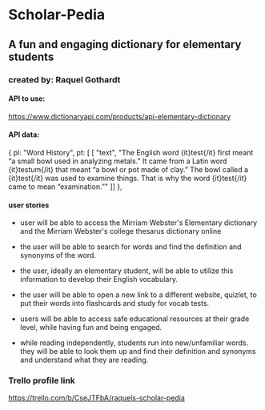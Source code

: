 # Scholar-Pedia

## A fun and engaging dictionary for elementary students

### created by: Raquel Gothardt 

#### API to use: 
https://www.dictionaryapi.com/products/api-elementary-dictionary


#### API data:
{
pl: "Word History",
pt: [
[
"text",
"The English word {it}test{/it} first meant “a small bowl used in analyzing metals.” It came from a Latin word {it}testum{/it} that meant “a bowl or pot made of clay.” The bowl called a {it}test{/it} was used to examine things. That is why the word {it}test{/it} came to mean “examination.”"
]]
},

#### user stories 

* user will be able to access the Mirriam Webster's Elementary dictionary and the Mirriam Webster's college thesarus dictionary online 

* the user will be able to search for words and find the definition and synonyms of the word. 

* the user, ideally an elementary student, will be able to utilize this information to develop their English vocabulary. 

* the user will be able to open a new link to a different website, quizlet, to put their words into flashcards and study for vocab tests.

* users will be able to access safe educational resources at their grade level, while having fun and being engaged.

* while reading independently, students run into new/unfamiliar words. they will be able to look them up and find their definition and synonyms and understand what they are reading.

### Trello profile link
https://trello.com/b/CseJTFbA/raquels-scholar-pedia
